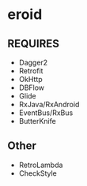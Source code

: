 # eroid

## REQUIRES

* Dagger2
* Retrofit
* OkHttp
* DBFlow
* Glide
* RxJava/RxAndroid
* EventBus/RxBus
* ButterKnife

## Other

* RetroLambda
* CheckStyle
